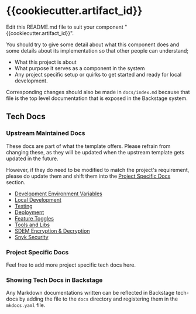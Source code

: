# {{cookiecutter.artifact_id}}
Edit this README.md file to suit your component "{{cookiecutter.artifact_id}}".

You should try to give some detail about what this component does and some details about its implementation
so that other people can understand;
- What this project is about
- What purpose it serves as a component in the system
- Any project specific setup or quirks to get started and ready for local development.

Corresponding changes should also be made in `docs/index.md` because that file is the top level documentation
that is exposed in the Backstage system.

## Tech Docs

### Upstream Maintained Docs
These docs are part of what the template offers. Please refrain from changing these, as they will be updated
when the upstream template gets updated in the future.

However, if they do need to be modified to match the project's requirement, please do update them and
shift them into the [Project Specific Docs](#project-specific-docs) section.

- [Development Environment Variables](docs/development-env-vars.md)
- [Local Development](docs/local-development.md)
- [Testing](docs/testing.md)
- [Deployment](docs/deployment.md)
- [Feature Toggles](docs/feature-toggles.md)
- [Tools and Libs](docs/tools-and-libs.md)
- [SDEM Encryption & Decryption](docs/sdem-encryption-decryption.md)
- [Snyk Security](docs/snyk-security.md)

### Project Specific Docs
Feel free to add more project specific tech docs here.

### Showing Tech Docs in Backstage
Any Markdown documentations written can be reflected in Backstage
tech-docs by adding the file to the `docs` directory and registering them in the `mkdocs.yaml` file.
